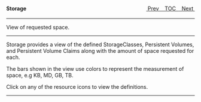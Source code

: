 <topicKey storage/>
<topicBack id="topicNext" link="security"/>
<topicNext id="topicBack" link="graphicview"/>

<a style="float: right;" href="javascript:docNextTopic()">&nbsp;&nbsp;Next&nbsp;<i class="fas fa-lg fa-arrow-right"></i></a>
<a style="float: right;" href="javascript:docNextTopic('toc')">&nbsp;&nbsp;TOC&nbsp;&nbsp;</a>
<a style="float: right;" href="javascript:docPrevTopic()"><i class="fas fa-lg fa-arrow-left"></i>&nbsp;Prev&nbsp;&nbsp;</a>

#### Storage

---

View of requested space.

<!-- <div style="margin-left: 150px;">
    <iframe width="700" height="390" src="https://www.youtube.com/embed/zgJlWk5QqBM"></iframe>
</div> -->

---

Storage provides a view of the defined StorageClasses, Persistent Volumes, and Persistent Volume Claims along with the amount of space requested for each.  

The bars shown in the view use colors to represent the measurement of space, e.g KB, MD, GB, TB.

Click on any of the resource icons to view the definitions.

---

